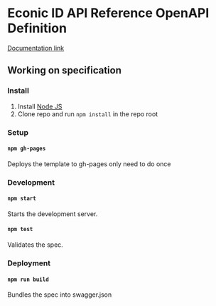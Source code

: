 # Econic ID API Reference OpenAPI Definition

[Documentation link](https://tecnologiadebloques.github.io/openapi-econicid/)

## Working on specification
### Install

1. Install [Node JS](https://nodejs.org/)
2. Clone repo and run `npm install` in the repo root

### Setup

#### `npm gh-pages`
Deploys the template to gh-pages only need to do once

### Development

#### `npm start`
Starts the development server.

#### `npm test`
Validates the spec.

### Deployment

#### `npm run build`
Bundles the spec into swagger.json
